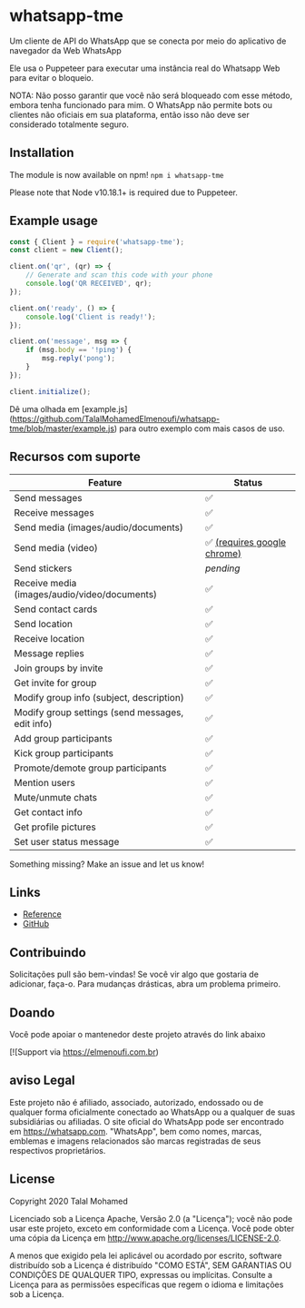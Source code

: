 
# whatsapp-tme
Um cliente de API do WhatsApp que se conecta por meio do aplicativo de navegador da Web WhatsApp

Ele usa o Puppeteer para executar uma instância real do Whatsapp Web para evitar o bloqueio.

NOTA: Não posso garantir que você não será bloqueado com esse método, embora tenha funcionado para mim. O WhatsApp não permite bots ou clientes não oficiais em sua plataforma, então isso não deve ser considerado totalmente seguro.

## Installation

The module is now available on npm! `npm i whatsapp-tme`

Please note that Node v10.18.1+ is required due to Puppeteer.

## Example usage

```js
const { Client } = require('whatsapp-tme');
const client = new Client();

client.on('qr', (qr) => {
    // Generate and scan this code with your phone
    console.log('QR RECEIVED', qr);
});

client.on('ready', () => {
    console.log('Client is ready!');
});

client.on('message', msg => {
    if (msg.body == '!ping') {
        msg.reply('pong');
    }
});

client.initialize();
```

Dê uma olhada em [example.js] (https://github.com/TalalMohamedElmenoufi/whatsapp-tme/blob/master/example.js) para outro exemplo com mais casos de uso.

## Recursos com suporte

| Feature  | Status |
| ------------- | ------------- |
| Send messages  | ✅  |
| Receive messages  | ✅  |
| Send media (images/audio/documents)  | ✅  |
| Send media (video)  | ✅ [(requires google chrome)](https://github.com/TalalMohamedElmenoufi/whatsapp-tme/issues/78#issuecomment-592723583)  |
| Send stickers | _pending_ |
| Receive media (images/audio/video/documents)  | ✅  |
| Send contact cards | ✅ |
| Send location | ✅ |
| Receive location | ✅ | 
| Message replies | ✅ |
| Join groups by invite  | ✅ |
| Get invite for group  | ✅ |
| Modify group info (subject, description)  | ✅  |
| Modify group settings (send messages, edit info)  | ✅  |
| Add group participants  | ✅  |
| Kick group participants  | ✅  |
| Promote/demote group participants | ✅ |
| Mention users | ✅ |
| Mute/unmute chats | ✅ |
| Get contact info | ✅ |
| Get profile pictures | ✅ |
| Set user status message | ✅ |

Something missing? Make an issue and let us know!

## Links

* [Reference](https://github.com/TalalMohamedElmenoufi/whatsapp-tme)
* [GitHub](https://github.com/TalalMohamedElmenoufi/whatsapp-tme)

## Contribuindo

Solicitações pull são bem-vindas! Se você vir algo que gostaria de adicionar, faça-o. Para mudanças drásticas, abra um problema primeiro.

## Doando

Você pode apoiar o mantenedor deste projeto através do link abaixo

[![Support via https://elmenoufi.com.br)

## aviso Legal

Este projeto não é afiliado, associado, autorizado, endossado ou de qualquer forma oficialmente conectado ao WhatsApp ou a qualquer de suas subsidiárias ou afiliadas. O site oficial do WhatsApp pode ser encontrado em https://whatsapp.com. "WhatsApp", bem como nomes, marcas, emblemas e imagens relacionados são marcas registradas de seus respectivos proprietários.

## License

Copyright 2020 Talal Mohamed

Licenciado sob a Licença Apache, Versão 2.0 (a "Licença");
você não pode usar este projeto, exceto em conformidade com a Licença.
Você pode obter uma cópia da Licença em http://www.apache.org/licenses/LICENSE-2.0.

A menos que exigido pela lei aplicável ou acordado por escrito, software
distribuído sob a Licença é distribuído "COMO ESTÁ",
SEM GARANTIAS OU CONDIÇÕES DE QUALQUER TIPO, expressas ou implícitas.
Consulte a Licença para as permissões específicas que regem o idioma e
limitações sob a Licença.
